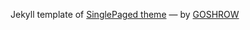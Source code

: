 

Jekyll template of 
[SinglePaged theme](https://github.com/t413/SinglePaged)
&mdash;
by [GOSHROW](https://goshrow.github.io)
